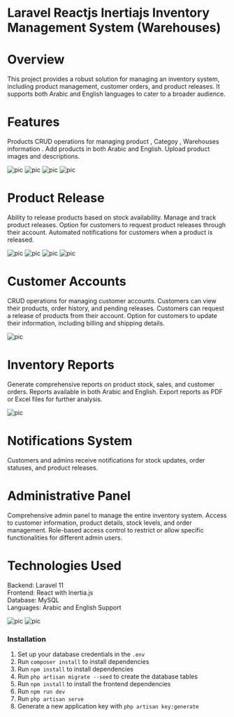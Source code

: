 # Laravel Reactjs Inertiajs Inventory Management System (Warehouses)





# Overview
This project provides a robust solution for managing an inventory system, including product management, customer orders, and product releases. It supports both Arabic and English languages to cater to a broader audience.

# Features
Products
CRUD operations for managing product , Categoy , Warehouses information .
Add products in both Arabic and English.
Upload product images and descriptions.

![pic](Readme/images/s2.jpeg)
![pic](Readme/images/s3.png)
![pic](Readme/images/s4.jpeg)
![pic](Readme/images/s5.jpeg)

# Product Release
Ability to release products based on stock availability.
Manage and track product releases.
Option for customers to request product releases through their account.
Automated notifications for customers when a product is released.

![pic](Readme/images/s6.jpeg)
![pic](Readme/images/s7.jpeg)
![pic](Readme/images/s8.jpeg)
![pic](Readme/images/s9.jpeg)

# Customer Accounts
CRUD operations for managing customer accounts.
Customers can view their products, order history, and pending releases.
Customers can request a release of products from their account.
Option for customers to update their information, including billing and shipping details.

![pic](Readme/images/s11.jpeg)


 
 
 
# Inventory Reports
Generate comprehensive reports on product stock, sales, and customer orders.
Reports available in both Arabic and English.
Export reports as PDF or Excel files for further analysis.

![pic](Readme/images/s12.png)


# Notifications System
Customers and admins receive notifications for stock updates, order statuses, and product releases.

# Administrative Panel
Comprehensive admin panel to manage the entire inventory system.
Access to customer information, product details, stock levels, and order management.
Role-based access control to restrict or allow specific functionalities for different admin users.

# Technologies Used
Backend: Laravel 11 <br>
Frontend: React with Inertia.js <br>
Database: MySQL <br>
Languages: Arabic and English Support <br>


![pic](Readme/images/s1.jpeg)
![pic](Readme/images/s10.jpeg)


### Installation

1. Set up your database credentials in the `.env`
2. Run `composer install` to install dependencies
3. Run `npm install` to install dependencies
4. Run `php artisan migrate --seed` to create the database tables
5. Run `npm install` to install the frontend dependencies
6. Run `npm run dev`
7. Run `php artisan serve`
8. Generate a new application key with `php artisan key:generate`



